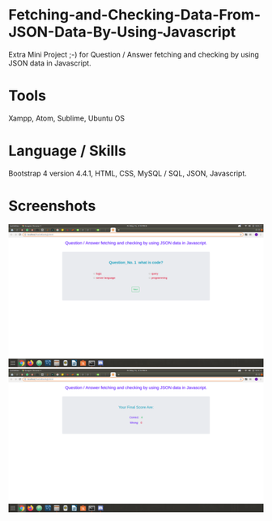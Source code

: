 # Fetching-and-Checking-Data-From-JSON-Data-By-Using-Javascript
Extra Mini Project ;-) for Question  / Answer fetching and checking by using JSON data in Javascript.

# Tools
Xampp, Atom, Sublime, Ubuntu OS

# Language / Skills
Bootstrap 4 version 4.4.1, HTML, CSS, MySQL / SQL, JSON, Javascript.

# Screenshots

![alt text](https://github.com/Bharti-Parmar/Fetching-and-Checking-Data-From-JSON-Data-By-Using-Javascript/blob/master/Screenshot%20from%202020-05-15%2017-19-45.png)
![alt text](https://github.com/Bharti-Parmar/Fetching-and-Checking-Data-From-JSON-Data-By-Using-Javascript/blob/master/Screenshot%20from%202020-05-15%2017-19-58.png)
